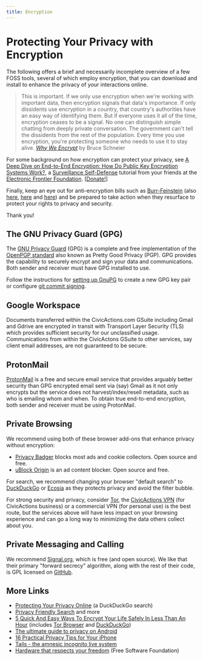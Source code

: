 ```yaml
---
title: Encryption
---
```


# Protecting Your Privacy with Encryption

The following offers a brief and necessarily incomplete overview of a few FOSS tools, several of which employ encryption, that you can download and install to enhance the privacy of your interactions online.

> This is important. If we only use encryption when we're working with important data, then encryption signals that data's importance. If only dissidents use encryption in a country, that country's authorities have an easy way of identifying them. But if everyone uses it all of the time, encryption ceases to be a signal. No one can distinguish simple chatting from deeply private conversation. The government can't tell the dissidents from the rest of the population. Every time you use encryption, you're protecting someone who needs to use it to stay alive.
> _[Why We Encrypt](https://www.schneier.com/blog/archives/2015/06/why_we_encrypt.html)_ by Bruce Schneier

For some background on how encryption can protect your privacy, see [A Deep Dive on End-to-End Encryption: How Do Public Key Encryption Systems Work?](https://ssd.eff.org/module/deep-dive-end-end-encryption-how-do-public-key-encryption-systems-work), a [Surveillance Self-Defense](https://ssd.eff.org/en) tutorial from your friends at the [Electronic Frontier Foundation](https://www.eff.org/). \[[Donate!](https://supporters.eff.org/donate/)]

Finally, keep an eye out for anti-encryption bills such as [Burr-Feinstein](https://www.techdirt.com/articles/20160527/08343534565/burr-feinstein-anti-encryption-bill-has-no-support-wont-be-moving-forward-anytime-soon.shtml) (also [here](https://www.wired.com/2016/04/senates-draft-encryption-bill-privacy-nightmare/), [here](https://www.engadget.com/2016/09/10/anti-encryption-bill-proposed-changes/) and [here](https://duckduckgo.com/?q=anti-encryption%2Bbill&ia=web)) and be prepared to take action when they resurface to protect your rights to privacy and security.

Thank you!

## The GNU Privacy Guard (GPG)

The [GNU Privacy Guard](https://www.gnupg.org/) (GPG) is a complete and free implementation of the [OpenPGP standard](https://www.ietf.org/rfc/rfc4880.txt) also known as Pretty Good Privacy (PGP). GPG provides the capability to securely encrypt and sign your data and communications. Both sender and receiver must have GPG installed to use.

Follow the instructions for [setting up GnuPG](./gnupg.md) to create a new GPG key pair or configure [git commit signing](../../practice-areas/engineering/git.md).

## Google Workspace

Documents transferred within the CivicActions.com GSuite including Gmail and Gdrive are encrypted in transit with Transport Layer Security (TLS) which provides sufficient security for our unclassified usage. Communications from within the CivicActons GSuite to other services, say client email addresses, are not guaranteed to be secure.

## ProtonMail

[ProtonMail](https://protonmail.com/) is a free and secure email service that provides arguably better security than GPG encrypted email sent via (say) Gmail as it not only encrypts but the service does not harvest/index/resell metadata, such as who is emailing whom and when. To obtain true end-to-end encryption, both sender and receiver must be using ProtonMail.

## Private Browsing

We recommend using both of these browser add-ons that enhance privacy without encryption:

-   [Privacy Badger](https://www.eff.org/privacybadger) blocks most ads and cookie collectors. Open source and free.
-   [uBlock Origin](https://ublockorigin.com) is an ad content blocker. Open source and free.

For search, we recommend changing your browser "default search" to [DuckDuckGo](https://duckduckgo.com/) or [Ecosia](https://www.ecosia.org/) as they protects privacy and avoid the filter bubble.

For strong security and privacy, consider [Tor](https://www.torproject.org/), the [CivicActions VPN](https://git.civicactions.net/devops/internal-it-wireguard-vpn/tree/master) (for CivicActions business) or a commercial VPN (for personal use) is the best route, but the services above will have less impact on your browsing experience and can go a long way to minimizing the data others collect about you.

## Private Messaging and Calling

We recommend [Signal.org](https://signal.org/), which is free (and open source). We like that their primary "forward secrecy" algorithm, along with the rest of their code, is GPL licensed on [GitHub](https://github.com/signalapp/).

## More Links

-   [Protecting Your Privacy Online](https://duckduckgo.com/?q=protecting+your+privacy+online) (a DuckDuckGo search)
-   [Privacy Friendly Search](https://info.ecosia.org/privacy) and more
-   [5 Quick And Easy Ways To Encrypt Your Life Safely In Less Than An Hour](https://www.lifehack.org/562648/5-quick-and-easy-way-encrypt-your-life-safely) (includes [Tor Browser](https://www.torproject.org/projects/torbrowser.html.en) and [DuckDuckGo](https://duckduckgo.com/))
-   [The ultimate guide to privacy on Android](https://www.computerworld.com/article/3545530/ultimate-guide-to-privacy-on-android.html)
-   [16 Practical Privacy Tips for Your iPhone](https://www.nytimes.com/wirecutter/guides/iphone-privacy-tips/)
-   [Tails - the amnesic incognito live system](https://tails.boum.org/)
-   [Hardware that respects your freedom](https://ryf.fsf.org/) (Free Software Foundation)
